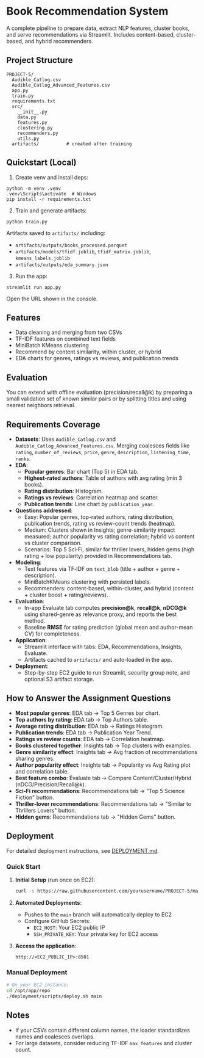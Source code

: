 # Book Recommendation System

A complete pipeline to prepare data, extract NLP features, cluster books, and serve recommendations via Streamlit. Includes content-based, cluster-based, and hybrid recommenders.

## Project Structure

```
PROJECT-5/
  Audible_Catlog.csv
  Audible_Catlog_Advanced_Features.csv
  app.py
  train.py
  requirements.txt
  src/
    __init__.py
    data.py
    features.py
    clustering.py
    recommenders.py
    utils.py
  artifacts/          # created after training
```

## Quickstart (Local)

1) Create venv and install deps:
```
python -m venv .venv
.venv\Scripts\activate  # Windows
pip install -r requirements.txt
```

2) Train and generate artifacts:
```
python train.py
```
Artifacts saved to `artifacts/` including:
- `artifacts/outputs/books_processed.parquet`
- `artifacts/models/tfidf.joblib`, `tfidf_matrix.joblib`, `kmeans_labels.joblib`
- `artifacts/outputs/eda_summary.json`

3) Run the app:
```
streamlit run app.py
```
Open the URL shown in the console.

## Features
- Data cleaning and merging from two CSVs
- TF-IDF features on combined text fields
- MiniBatch KMeans clustering
- Recommend by content similarity, within cluster, or hybrid
- EDA charts for genres, ratings vs reviews, and publication trends

## Evaluation
You can extend with offline evaluation (precision/recall@k) by preparing a small validation set of known similar pairs or by splitting titles and using nearest neighbors retrieval.

## Requirements Coverage

- **Datasets**: Uses `Audible_Catlog.csv` and `Audible_Catlog_Advanced_Features.csv`. Merging coalesces fields like `rating`, `number_of_reviews`, `price`, `genre`, `description`, `listening_time`, `ranks`.
- **EDA**:
  - **Popular genres**: Bar chart (Top 5) in EDA tab.
  - **Highest-rated authors**: Table of authors with avg rating (min 3 books).
  - **Rating distribution**: Histogram.
  - **Ratings vs reviews**: Correlation heatmap and scatter.
  - **Publication trends**: Line chart by `publication_year`.
- **Questions addressed**:
  - Easy: Popular genres, top-rated authors, rating distribution, publication trends, rating vs review-count trends (heatmap).
  - Medium: Clusters shown in Insights; genre-similarity impact measured; author popularity vs rating correlation; hybrid vs content vs cluster comparison.
  - Scenarios: Top 5 Sci‑Fi, similar for thriller lovers, hidden gems (high rating + low popularity) provided in Recommendations tab.
- **Modeling**:
  - Text features via TF‑IDF on `text_blob` (title + author + genre + description).
  - MiniBatchKMeans clustering with persisted labels.
  - Recommenders: content-based, within-cluster, and hybrid (content + cluster boost + rating/reviews).
- **Evaluation**:
  - In-app Evaluate tab computes **precision@k**, **recall@k**, **nDCG@k** using shared-genre as relevance proxy, and reports the best method.
  - Baseline **RMSE** for rating prediction (global mean and author-mean CV) for completeness.
- **Application**:
  - Streamlit interface with tabs: EDA, Recommendations, Insights, Evaluate.
  - Artifacts cached to `artifacts/` and auto-loaded in the app.
- **Deployment**:
  - Step-by-step EC2 guide to run Streamlit, security group note, and optional S3 artifact storage.

## How to Answer the Assignment Questions

- **Most popular genres**: EDA tab → Top 5 Genres bar chart.
- **Top authors by rating**: EDA tab → Top Authors table.
- **Average rating distribution**: EDA tab → Ratings Histogram.
- **Publication trends**: EDA tab → Publication Year Trend.
- **Ratings vs review counts**: EDA tab → Correlation heatmap.
- **Books clustered together**: Insights tab → Top clusters with examples.
- **Genre similarity effect**: Insights tab → Avg fraction of recommendations sharing genres.
- **Author popularity effect**: Insights tab → Popularity vs Avg Rating plot and correlation table.
- **Best feature combo**: Evaluate tab → Compare Content/Cluster/Hybrid (nDCG/Precision/Recall@k).
- **Sci‑Fi recommendations**: Recommendations tab → "Top 5 Science Fiction" button.
- **Thriller-lover recommendations**: Recommendations tab → "Similar to Thrillers Lovers" button.
- **Hidden gems**: Recommendations tab → "Hidden Gems" button.

## Deployment

For detailed deployment instructions, see [DEPLOYMENT.md](./deployment/docs/DEPLOYMENT.md).

### Quick Start

1. **Initial Setup** (run once on EC2):
   ```bash
   curl -s https://raw.githubusercontent.com/yourusername/PROJECT-5/main/deployment/scripts/setup_server.sh | bash -s -- https://github.com/yourusername/PROJECT-5.git main
   ```

2. **Automated Deployments**:
   - Pushes to the `main` branch will automatically deploy to EC2
   - Configure GitHub Secrets:
     - `EC2_HOST`: Your EC2 public IP
     - `SSH_PRIVATE_KEY`: Your private key for EC2 access

3. **Access the application**:
   ```
   http://<EC2_PUBLIC_IP>:8501
   ```

### Manual Deployment

```bash
# On your EC2 instance:
cd /opt/app/repo
./deployment/scripts/deploy.sh main
```

## Notes
- If your CSVs contain different column names, the loader standardizes names and coalesces overlaps.
- For large datasets, consider reducing TF-IDF `max_features` and cluster count.

